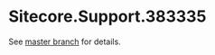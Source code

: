 # Sitecore.Support.383335

See [master branch](https://github.com/sitecoresupport/Sitecore.Support.383335) for details.